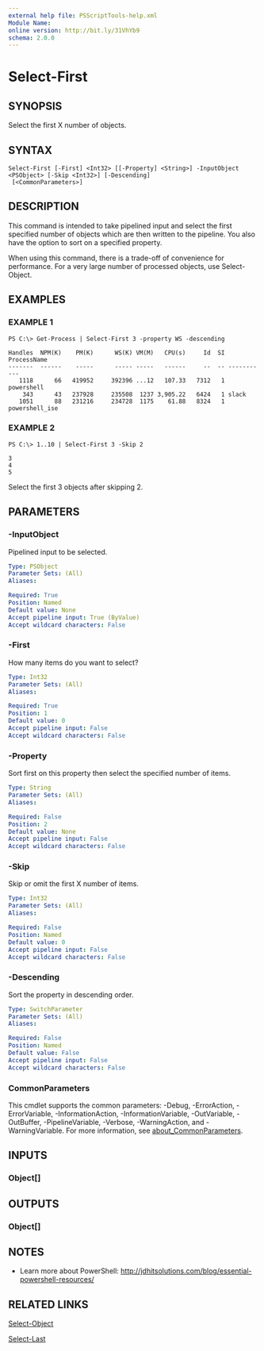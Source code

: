 ```yaml
---
external help file: PSScriptTools-help.xml
Module Name:
online version: http://bit.ly/31VhYb9
schema: 2.0.0
---
```


# Select-First

## SYNOPSIS
Select the first X number of objects.

## SYNTAX

```
Select-First [-First] <Int32> [[-Property] <String>] -InputObject <PSObject> [-Skip <Int32>] [-Descending]
 [<CommonParameters>]
```

## DESCRIPTION
This command is intended to take pipelined input and select the first specified number of objects which are then written to the pipeline.
You also have the option to sort on a specified property.

When using this command, there is a trade-off of convenience for performance.
For a very large number of processed objects, use Select-Object.

## EXAMPLES

### EXAMPLE 1
```
PS C:\> Get-Process | Select-First 3 -property WS -descending

Handles  NPM(K)    PM(K)      WS(K) VM(M)   CPU(s)     Id  SI ProcessName
-------  ------    -----      ----- -----   ------     --  -- -----------
   1118      66   419952     392396 ...12   107.33   7312   1 powershell
    343      43   237928     235508  1237 3,905.22   6424   1 slack
   1051      88   231216     234728  1175    61.88   8324   1 powershell_ise
```

### EXAMPLE 2
```
PS C:\> 1..10 | Select-First 3 -Skip 2

3
4
5
```

Select the first 3 objects after skipping 2.

## PARAMETERS

### -InputObject
Pipelined input to be selected.

```yaml
Type: PSObject
Parameter Sets: (All)
Aliases:

Required: True
Position: Named
Default value: None
Accept pipeline input: True (ByValue)
Accept wildcard characters: False
```

### -First
How many items do you want to select?

```yaml
Type: Int32
Parameter Sets: (All)
Aliases:

Required: True
Position: 1
Default value: 0
Accept pipeline input: False
Accept wildcard characters: False
```

### -Property
Sort first on this property then select the specified number of items.

```yaml
Type: String
Parameter Sets: (All)
Aliases:

Required: False
Position: 2
Default value: None
Accept pipeline input: False
Accept wildcard characters: False
```

### -Skip
Skip or omit the first X number of items.

```yaml
Type: Int32
Parameter Sets: (All)
Aliases:

Required: False
Position: Named
Default value: 0
Accept pipeline input: False
Accept wildcard characters: False
```

### -Descending
Sort the property in descending order.

```yaml
Type: SwitchParameter
Parameter Sets: (All)
Aliases:

Required: False
Position: Named
Default value: False
Accept pipeline input: False
Accept wildcard characters: False
```

### CommonParameters
This cmdlet supports the common parameters: -Debug, -ErrorAction, -ErrorVariable, -InformationAction, -InformationVariable, -OutVariable, -OutBuffer, -PipelineVariable, -Verbose, -WarningAction, and -WarningVariable. For more information, see [about_CommonParameters](http://go.microsoft.com/fwlink/?LinkID=113216).

## INPUTS

### Object[]
## OUTPUTS

### Object[]
## NOTES
* Learn more about PowerShell: http://jdhitsolutions.com/blog/essential-powershell-resources/

## RELATED LINKS

[Select-Object]()

[Select-Last]()

